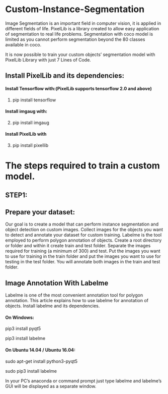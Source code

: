 # Custom-Instance-Segmentation
Image Segmentation is an important field in computer vision, it is applied in different fields of life. PixelLib is a library created to allow easy application of segmentation to real life problems. Segmentation with coco model is limited as you cannot perform segmentation beyond the 80 classes available in coco. 

It is now possible to train your custom objects’ segmentation model with PixelLib Library with just 7 Lines of Code.
## Install PixelLib and its dependencies:

#### Install Tensorflow with:(PixelLib supports tensorflow 2.0 and above)
1. pip install tensorflow
#### Install imgaug with: 
2. pip install imgaug
#### Install PixelLib with
3. pip install pixellib


# The steps required to train a custom model.
## STEP1:
## Prepare your dataset:
Our goal is to create a model that can perform instance segmentation and object detection on custom images.
Collect images for the objects you want to detect and annotate your dataset for custom training. Labelme is the tool employed to perform polygon annotation of objects. Create a root directory or folder and within it create train and test folder. Separate the images required for training (a minimum of 300) and test. Put the images you want to use for training in the train folder and put the images you want to use for testing in the test folder. 
You will annotate both images in the train and test folder.

## Image Annotation With Labelme
Labelme is one of the most convenient annotation tool for polygon annotation. This article explains how to use labelme for annotation of objects.
Install labelme and its dependencies.
#### On Windows:
pip3 install pyqt5

pip3 install labelme

#### On Ubuntu 14.04 / Ubuntu 16.04:
sudo apt-get install python3-pyqt5

sudo pip3 install labelme

In your PC’s anaconda or command prompt just type labelme and labelme’s GUI will be displayed as a separate window.


